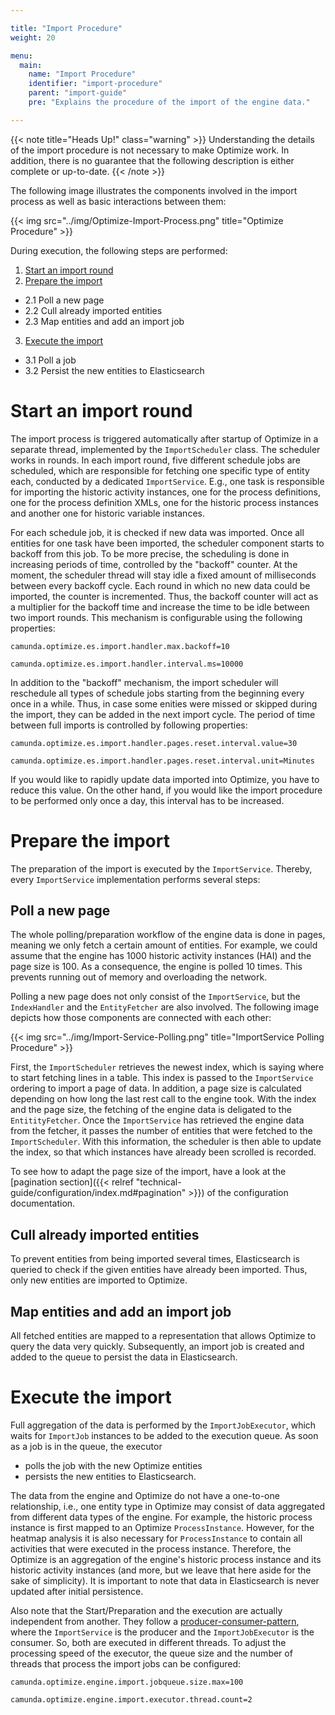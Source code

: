 ```yaml
---

title: "Import Procedure"
weight: 20

menu:
  main:
    name: "Import Procedure"
    identifier: "import-procedure"
    parent: "import-guide"
    pre: "Explains the procedure of the import of the engine data."

---
```


{{< note title="Heads Up!" class="warning" >}}
Understanding the details of the import procedure is not necessary to make Optimize work. In addition, there is no guarantee that the following description is either complete or up-to-date.
{{< /note >}}

The following image illustrates the components involved in the import process as well as basic interactions between them:

{{< img src="../img/Optimize-Import-Process.png" title="Optimize Procedure" >}}

During execution, the following steps are performed:

1. [Start an import round](#start-an-import-round)
2. [Prepare the import](#prepare-the-import)
  - 2.1 Poll a new page
  - 2.2 Cull already imported entities
  - 2.3 Map entities and add an import job
3. [Execute the import](#execute-the-import)
  - 3.1 Poll a job
  - 3.2 Persist the new entities to Elasticsearch


# Start an import round

The import process is triggered automatically after startup of Optimize in a separate thread, implemented by the `ImportScheduler` class. The scheduler works in rounds. In each import round, five different schedule jobs are scheduled, which are responsible for fetching one specific type of entity each, conducted by a dedicated `ImportService`. E.g., one task is responsible for importing the historic activity instances, one for the process definitions, one for the process definition XMLs, one for the historic process instances and another one for historic variable instances.

For each schedule job, it is checked if new data was imported. Once all entities for one task have been imported, the scheduler component starts to backoff from this job. To be more precise, the scheduling is done in increasing periods of time, controlled by the "backoff" counter. At the moment, the scheduler thread will stay idle a fixed amount of milliseconds between every backoff cycle. Each round in which no new data could be imported, the counter is incremented. Thus, the backoff counter will act as a multiplier for the backoff time and increase the time to be idle between two import rounds. This mechanism is configurable using the following properties:

```
camunda.optimize.es.import.handler.max.backoff=10
```

```
camunda.optimize.es.import.handler.interval.ms=10000
```

In addition to the "backoff" mechanism, the import scheduler will reschedule all types of schedule jobs starting from the beginning every once in a while. Thus, in case some enities were missed or skipped during the import, they can be added in the next import cycle. The period of time between full imports is controlled by following properties:

```
camunda.optimize.es.import.handler.pages.reset.interval.value=30
```

```
camunda.optimize.es.import.handler.pages.reset.interval.unit=Minutes
```

If you would like to rapidly update data imported into Optimize, you have to reduce this value. On the other hand, if you would like the import procedure to be performed
only once a day, this interval has to be increased.

# Prepare the import

The preparation of the import is executed by the `ImportService`. Thereby, every `ImportService` implementation performs several steps:

## Poll a new page

The whole polling/preparation workflow of the engine data is done in pages, meaning we only fetch a certain amount of entities. For example, we could assume that the engine has 1000 historic activity instances (HAI) and the page size is 100. As a consequence, the engine is polled 10 times. This prevents running out of memory and overloading the network.

Polling a new page does not only consist of the `ImportService`, but the `IndexHandler` and the `EntityFetcher` are also involved. The following image depicts how those components are connected with each other:

{{< img src="../img/Import-Service-Polling.png" title="ImportService Polling Procedure" >}}

First, the `ImportScheduler` retrieves the newest index, which is saying where to start fetching lines in a table. This index is passed to the `ImportService` ordering to import a page of data. In addition, a page size is calculated depending on how long the last rest call to the engine took. With the index and the page size, the fetching of the engine data is deligated to the `EntitityFetcher`. Once the `ImportService` has retrieved the engine data from the fetcher, it passes the number of entities that were fetched to the `ImportScheduler`. With this information, the scheduler is then able to update the index, so that which instances have already been scrolled is recorded.

To see how to adapt the page size of the import, have a look at the [pagination section]({{< relref "technical-guide/configuration/index.md#pagination" >}}) of the configuration documentation.

## Cull already imported entities

To prevent entities from being imported several times, Elasticsearch is queried to check if the given entities have already been imported. Thus, only new entities are imported to Optimize.

## Map entities and add an import job

All fetched entities are mapped to a representation that allows Optimize to query the data very quickly. Subsequently, an import job is created and added to the queue to persist the data in Elasticsearch.

# Execute the import

Full aggregation of the data is performed by the `ImportJobExecutor`, which waits for `ImportJob` instances to be added to the execution queue. As soon as a job is in the queue, the executor

* polls the job with the new Optimize entities
* persists the new entities to Elasticsearch.

The data from the engine and Optimize do not have a one-to-one relationship, i.e., one entity type in Optimize may consist of data aggregated from different data types of the engine. For example, the historic process instance is first mapped to an Optimize `ProcessInstance`. However, for the heatmap analysis it is also necessary for `ProcessInstance` to contain all activities that were executed in the process instance. Therefore, the Optimize is an aggregation of the engine's historic process instance and its historic activity instances (and more, but we leave that here aside for the sake of simplicity). It is important to note that data in Elasticsearch is never updated after initial persistence.

Also note that the Start/Preparation and the execution are actually independent from another. They follow a [producer-consumer-pattern](https://dzone.com/articles/producer-consumer-pattern), where the `ImportService` is the producer and the `ImportJobExecutor` is the consumer. So, both are executed in different threads. To adjust the processing speed of the executor, the queue size and the number of threads that process the import jobs can be configured:

```
camunda.optimize.engine.import.jobqueue.size.max=100
```

```
camunda.optimize.engine.import.executor.thread.count=2
```
